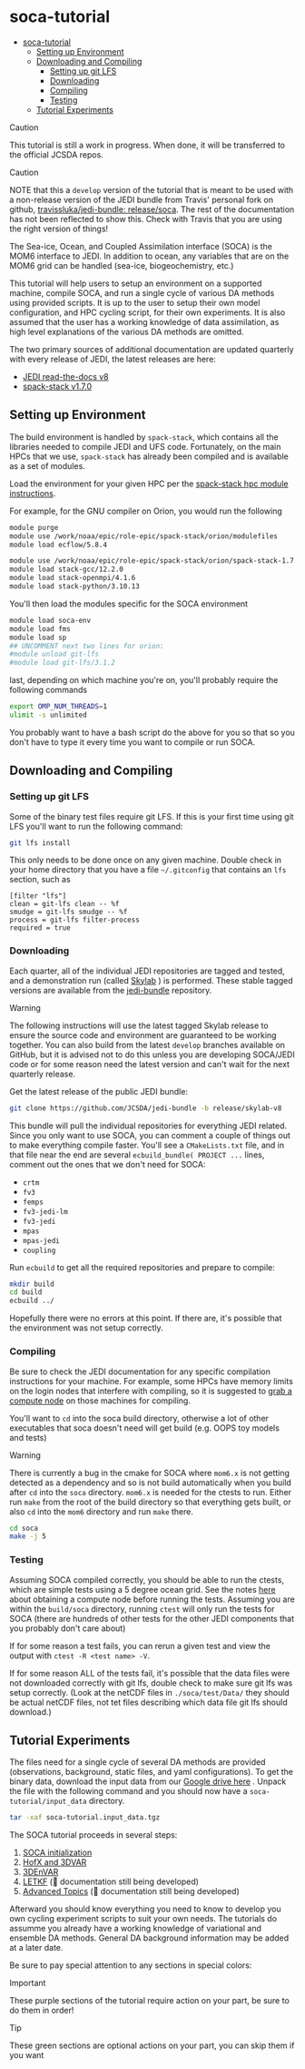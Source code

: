 # soca-tutorial

- [soca-tutorial](#soca-tutorial)
  - [Setting up Environment](#setting-up-environment)
  - [Downloading and Compiling](#downloading-and-compiling)
    - [Setting up git LFS](#setting-up-git-lfs)
    - [Downloading](#downloading)
    - [Compiling](#compiling)
    - [Testing](#testing)
  - [Tutorial Experiments](#tutorial-experiments)

>[!CAUTION]
> This tutorial is still a work in progress. When done, it will be transferred to the official JCSDA repos.

>[!CAUTION]
> <!--  TODO - change when released -->
> NOTE that this a `develop` version of the tutorial that is meant to be used
> with a non-release version of the JEDI bundle from Travis'
> personal fork on github, [travissluka/jedi-bundle:
> release/soca](https://github.com/travissluka/jedi-bundle/tree/release/soca).
> The rest of the documentation has not been reflected to show this. Check with
> Travis that you are using the right version of things!

The Sea-ice, Ocean, and Coupled Assimilation interface (SOCA) is the MOM6 interface to JEDI. In addition to ocean, any variables that are on the MOM6 grid can be handled (sea-ice, biogeochemistry, etc.)

This tutorial will help users to setup an environment on a supported machine, compile SOCA, and run a single cycle of various DA methods using provided scripts. It is up to the user to setup their own model configuration, and HPC cycling script, for their own experiments. It is also assumed that the user has a working knowledge of data assimilation, as high level explanations of the various DA methods are omitted.

The two primary sources of additional documentation are updated quarterly with every release of JEDI, the latest releases are here:

- [JEDI read-the-docs v8](https://jointcenterforsatellitedataassimilation-jedi-docs.readthedocs-hosted.com/en/8.0.0/)
- [spack-stack v1.7.0](https://spack-stack.readthedocs.io/en/1.7.0/index.html)

## Setting up Environment

The build environment is handled by `spack-stack`, which contains all the libraries needed to compile JEDI and UFS code. Fortunately, on the main HPCs that we use, `spack-stack` has already been compiled and is available as a set of modules.

Load the environment for your given HPC per the [spack-stack hpc module instructions](https://spack-stack.readthedocs.io/en/1.7.0/PreConfiguredSites.html#pre-configured-sites-tier-1).

For example, for the GNU compiler on Orion, you would run the following

```bash
module purge
module use /work/noaa/epic/role-epic/spack-stack/orion/modulefiles
module load ecflow/5.8.4

module use /work/noaa/epic/role-epic/spack-stack/orion/spack-stack-1.7.0/envs/ue-gcc/install/modulefiles/Core
module load stack-gcc/12.2.0
module load stack-openmpi/4.1.6
module load stack-python/3.10.13
```

You'll then load the modules specific for the SOCA environment

```bash
module load soca-env
module load fms
module load sp
## UNCOMMENT next two lines for orion:
#module unload git-lfs
#module load git-lfs/3.1.2
```

last, depending on which machine you're on, you'll probably require the following commands

```bash
export OMP_NUM_THREADS=1
ulimit -s unlimited
```

You probably want to have a bash script do the above for you so that so you don't have to type it every time you want to compile or run SOCA.

## Downloading and Compiling

### Setting up git LFS

Some of the binary test files require git LFS. If this is your first time using git LFS you'll want to run the following command:

```bash
git lfs install
```

This only needs to be done once on any given machine. Double check in your home directory that you have a file `~/.gitconfig` that contains an `lfs` section, such as

```Git Config
[filter "lfs"]
clean = git-lfs clean -- %f
smudge = git-lfs smudge -- %f
process = git-lfs filter-process
required = true
```

### Downloading

Each quarter, all of the individual JEDI repositories are tagged and tested, and a demonstration run (called [Skylab](https://skylab.jcsda.org) ) is performed. These stable tagged versions are available from the [jedi-bundle](https://github.com/JCSDA/jedi-bundle) repository.

> [!WARNING]
> The following instructions will use the latest tagged Skylab release to ensure the source code and environment are guaranteed to be working together. You can also build from the latest `develop` branches available on GitHub, but it is advised not to do this unless you are developing SOCA/JEDI code or for some reason need the latest version and can't wait for the next quarterly release.

Get the latest release of the public JEDI bundle:

```bash
git clone https://github.com/JCSDA/jedi-bundle -b release/skylab-v8
```

This bundle will pull the individual repositories for everything JEDI related. Since you only want to use SOCA, you can comment a couple of things out to make everything compile faster. You'll see a `CMakeLists.txt` file, and in that file near the end are several `ecbuild_bundle( PROJECT ...` lines, comment out the ones that we don't need for SOCA:

- `crtm`
- `fv3`
- `femps`
- `fv3-jedi-lm`
- `fv3-jedi`
- `mpas`
- `mpas-jedi`
- `coupling`

Run `ecbuild` to get all the required repositories and prepare to compile:

```bash
mkdir build
cd build
ecbuild ../
```

Hopefully there were no errors at this point. If there are, it's possible that the environment was not setup correctly.

### Compiling

Be sure to check the JEDI documentation for any specific compilation instructions for your machine. For example, some HPCs have memory limits on the login nodes that interfere with compiling, so it is suggested to [grab a compute node](https://jointcenterforsatellitedataassimilation-jedi-docs.readthedocs-hosted.com/en/8.0.0/using/running_skylab/HPC_users_guide.html) on those machines for compiling.

You'll want to `cd` into the soca build directory, otherwise a lot of other executables
that soca doesn't need will get build (e.g. OOPS toy models and tests)

> [!WARNING]
> There is currently a bug in the cmake for SOCA where `mom6.x` is not getting
> detected as a dependency and so is not build automatically when you build
> after `cd` into the `soca` directory. `mom6.x` is needed for the ctests to
> run. Either run `make` from the root of the build directory so that everything
> gets built, or also `cd` into the `mom6` directory and run `make` there.

```bash
cd soca
make -j 5
```

### Testing

Assuming SOCA compiled correctly, you should be able to run the ctests, which are simple tests using a 5 degree ocean grid. See the notes [here](https://jointcenterforsatellitedataassimilation-jedi-docs.readthedocs-hosted.com/en/8.0.0/using/running_skylab/HPC_users_guide.html) about obtaining a compute node before running the tests. Assuming you are within the `build/soca` directory, running `ctest` will only run the tests for SOCA (there are hundreds of other tests for the other JEDI components that you probably don't care about)

If for some reason a test fails, you can rerun a given test and view the output with `ctest -R <test name> -V`.

If for some reason ALL of the tests fail, it's possible that the data files were not downloaded correctly with git lfs, double check to make sure git lfs was setup correctly. (Look at the netCDF files in `./soca/test/Data/` they should be actual netCDF files, not tet files describing which data file git lfs should download.)

## Tutorial Experiments

The files need for a single cycle of several DA methods are provided (observations, background, static files, and yaml configurations). To get the binary data, download the input data from our [Google drive here](https://drive.google.com/uc?export=download&id=15dpIwXWXU72hYQy-wGLuYnrVB-J0eIb4) . Unpack the file with the following command and you should now have a `soca-tutorial/input_data` directory.

```bash
tar -xaf soca-tutorial.input_data.tgz
```

The SOCA tutorial proceeds in several steps:

1. [SOCA initialization](init/README.md)
2. [HofX and 3DVAR](3dvar/README.md)
3. [3DEnVAR](3denvar/README.md)
4. [LETKF](letkf/README.md) (🚧 documentation still being developed)
5. [Advanced Topics](advanced/README.md) (🚧 documentation still being developed)

Afterward you should know everything you need to know to develop you own cycling experiment scripts to suit your own needs. The tutorials do assumme you already have a working knowledge of variational and ensemble DA methods. General DA background information may be added at a later date.

Be sure to pay special attention to any sections in special colors:

> [!IMPORTANT]
> These purple sections of the tutorial require action on your part, be sure to do them in order!

> [!TIP]
> These green sections are optional actions on your part, you can skip them if you want
